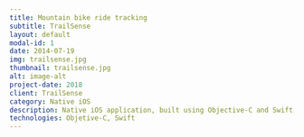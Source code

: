 ```yaml
---
title: Mountain bike ride tracking
subtitle: TrailSense
layout: default
modal-id: 1
date: 2014-07-19
img: trailsense.jpg
thumbnail: trailsense.jpg
alt: image-alt
project-date: 2018
client: TrailSense
category: Native iOS
description: Native iOS application, built using Objective-C and Swift, leveraging 5 different Bluetooth sensors to track users location, speed, G forces, altitude etc.
technologies: Objetive-C, Swift
---
```


